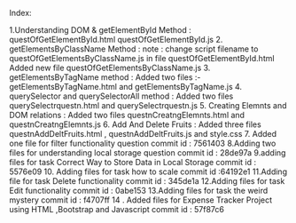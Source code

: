 Index:

1.Understanding DOM & getElementById Method :
   questOfGetElementById.html
   questOfGetElementById.js
2. getElementsByClassName Method : 
   note : change script filename to questOfGetElementsByClassName.js in file questOfGetElementById.html
   Added new file questOfGetElementsByClassName.js
3. getElementsByTagName method :
   Added two files :- getElementsByTagName.html and getElementsByTagName.js
4. querySelector and querySelectorAll method :
   Added two files querySelectrquestn.html and querySelectrquestn.js
5. Creating Elemnts and DOM relations :
   Added two files questnCreatngElemnts.html and questnCreatngElemnts.js
6. Add And Delete Fruits :
   Added three files questnAddDeltFruits.html , questnAddDeltFruits.js and style.css
7. Added one file for filter functionality question commit id : 7561403
8.Adding two files for understanding local storage question commit id : 28de97a
9.adding files for task Correct Way to Store Data in Local Storage commit id : 5576e09
10. Adding files for task how to scale commit id :64192e1
11.Adding file for task Delete functionality commit id : 345de1a
12.Adding files for task Edit functionality commit id : 0abe153
13.Adding files for task the weird mystery commit id : f4707ff
14 . Added files for Expense Tracker Project using HTML ,Bootstrap and Javascript commit id : 57f87c6
   

